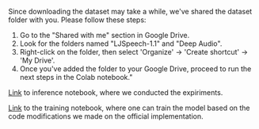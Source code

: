 Since downloading the dataset may take a while, we've shared the dataset folder with you. Please follow these steps:

1. Go to the "Shared with me" section in Google Drive.
2. Look for the folders named "LJSpeech-1.1" and "Deep Audio".
3. Right-click on the folder, then select 'Organize' -> 'Create shortcut' -> 'My Drive'.
4. Once you've added the folder to your Google Drive, proceed to run the next steps in the Colab notebook."

[Link](https://colab.research.google.com/drive/1dfpGbbJ_UBcvvUfqin07JDN6Bg9oM-kc) to inference notebook, where we conducted the expiriments.


[Link](https://colab.research.google.com/drive/1lGeHuRnFLZqgw3-1WfM3k4cJBcf35Om3) to the training notebook, where one can train the model based on the code modifications we made on the official implementation.
